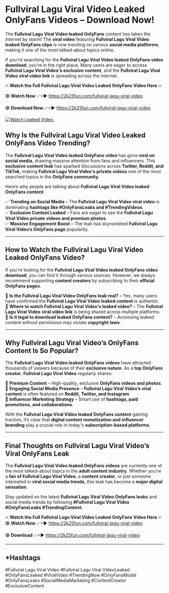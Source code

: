 # Fullviral Lagu Viral Video Leaked OnlyFans Videos – Download Now!

The **Fullviral Lagu Viral Video leaked OnlyFans** content has taken the internet by storm! The **viral video** featuring **Fullviral Lagu Viral Video leaked OnlyFans clips** is now trending on various **social media platforms**, making it one of the most talked-about topics online.  

If you're searching for the **Fullviral Lagu Viral Video leaked OnlyFans video download**, you’re in the right place. Many users are eager to access **Fullviral Lagu Viral Video's exclusive content**, and the **Fullviral Lagu Viral Video viral video link** is spreading across the internet.  

🔥 **Watch the Full Fullviral Lagu Viral Video Leaked OnlyFans Video Here** 🔥  

🟢 **Watch Now** ✅=► https://2k25fun.com/fullviral-lagu-viral-video

🟢 **Download Now** ✅=► https://2k25fun.com/fullviral-lagu-viral-video

[![Watch Leaked Video.](https://miro.medium.com/v2/resize:fit:828/format:webp/1*cilzJN44JGOrTw9NJCrNHA.gif "Watch Leaked Video")](https://2k25fun.com/fullviral-lagu-viral-video)

## **Why Is the Fullviral Lagu Viral Video Leaked OnlyFans Video Trending?**  

The **Fullviral Lagu Viral Video leaked OnlyFans video** has gone **viral on social media**, drawing massive attention from fans and influencers. This **exclusive content leak** has sparked discussions across **Twitter, Reddit, and TikTok**, making **Fullviral Lagu Viral Video's private videos** one of the most searched topics in the **OnlyFans community**.  

Here’s why people are talking about **Fullviral Lagu Viral Video leaked OnlyFans content**:  

✅ **Trending on Social Media** – The **Fullviral Lagu Viral Video viral video** is dominating **hashtags like #OnlyFansLeaks and #TrendingVideos**.  
✅ **Exclusive Content Leaked** – Fans are eager to see the **Fullviral Lagu Viral Video private videos and premium photos**.  
✅ **Massive Engagement Boost** – The leak has skyrocketed **Fullviral Lagu Viral Video’s OnlyFans page** popularity.  

---

## **How to Watch the Fullviral Lagu Viral Video Leaked OnlyFans Video?**  

If you're looking for the **Fullviral Lagu Viral Video leaked OnlyFans video download**, you can find it through various sources. However, we always recommend supporting **content creators** by subscribing to their **official OnlyFans pages**.  

🔹 **Is the Fullviral Lagu Viral Video OnlyFans leak real?** – Yes, many users have confirmed the **Fullviral Lagu Viral Video leaked content** is authentic.  
🔹 **Where to watch Fullviral Lagu Viral Video's leaked video?** – The **Fullviral Lagu Viral Video viral video link** is being shared across multiple platforms.  
🔹 **Is it legal to download leaked OnlyFans content?** – Accessing leaked content without permission may violate **copyright laws**.  

---

## **Why Fullviral Lagu Viral Video’s OnlyFans Content Is So Popular?**  

The **Fullviral Lagu Viral Video leaked OnlyFans videos** have attracted thousands of viewers because of their **exclusive nature**. As a **top OnlyFans creator**, **Fullviral Lagu Viral Video** regularly shares:  

📌 **Premium Content** – High-quality, exclusive **OnlyFans videos and photos**.  
📌 **Engaging Social Media Presence** – **Fullviral Lagu Viral Video’s viral content** is often featured on **Reddit, Twitter, and Instagram**.  
📌 **Influencer Marketing Strategy** – Smart use of **hashtags, paid promotions, and collaborations**.  

With the **Fullviral Lagu Viral Video leaked OnlyFans content** gaining traction, it’s clear that **digital content monetization and influencer branding** play a crucial role in today's **subscription-based platforms**.  

---

## **Final Thoughts on Fullviral Lagu Viral Video’s Viral OnlyFans Leak**  

The **Fullviral Lagu Viral Video leaked OnlyFans videos** are currently one of the most talked-about topics in the **adult content industry**. Whether you're a **fan of Fullviral Lagu Viral Video**, a **content creator**, or just someone interested in **viral social media trends**, this leak has become a **major digital sensation**.  

Stay updated on the latest **Fullviral Lagu Viral Video OnlyFans leaks** and social media trends by following **#Fullviral Lagu Viral Video #OnlyFansLeaks #TrendingContent**.  

🔥 **Watch the Full Fullviral Lagu Viral Video Leaked OnlyFans Video Here** 🔥  
🟢 **Watch Now** ✅=► https://2k25fun.com/fullviral-lagu-viral-video

🟢 **Download** ✅=► https://2k25fun.com/fullviral-lagu-viral-video

---

## *Hashtags
#Fullviral Lagu Viral Video #Fullviral Lagu Viral VideoLeaked #OnlyFansLeaked #ViralVideo #TrendingNow #OnlyFansModel #OnlyFansLeaks #SocialMediaMarketing #ContentCreator #ExclusiveContent  